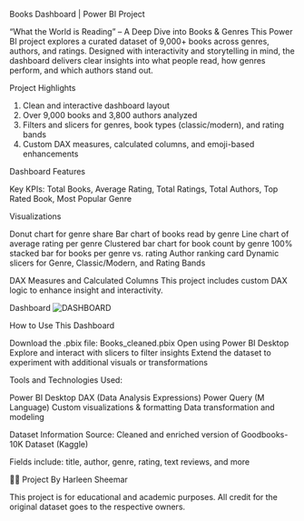 Books Dashboard | Power BI Project

“What the World is Reading” – A Deep Dive into Books & Genres
This Power BI project explores a curated dataset of 9,000+ books across genres, authors, and ratings. Designed with interactivity and storytelling in mind, the dashboard delivers clear insights into what people read, how genres perform, and which authors stand out.

Project Highlights

1. Clean and interactive dashboard layout
2. Over 9,000 books and 3,800 authors analyzed
3. Filters and slicers for genres, book types (classic/modern), and rating bands
4. Custom DAX measures, calculated columns, and emoji-based enhancements

Dashboard Features

Key KPIs: 
Total Books, Average Rating, Total Ratings, Total Authors, Top Rated Book, Most Popular Genre

Visualizations

Donut chart for genre share
Bar chart of books read by genre
Line chart of average rating per genre
Clustered bar chart for book count by genre
100% stacked bar for books per genre vs. rating
Author ranking card
Dynamic slicers for Genre, Classic/Modern, and Rating Bands

 DAX Measures and Calculated Columns
This project includes custom DAX logic to enhance insight and interactivity.

Dashboard 
![DASHBOARD](https://github.com/user-attachments/assets/ddfaa85a-e93f-4486-be5b-9d53d7db171a)


How to Use This Dashboard

Download the .pbix file: Books_cleaned.pbix
Open using Power BI Desktop
Explore and interact with slicers to filter insights
Extend the dataset to experiment with additional visuals or transformations

Tools and Technologies Used:

Power BI Desktop
DAX (Data Analysis Expressions)
Power Query (M Language)
Custom visualizations & formatting
Data transformation and modeling

Dataset Information
Source: Cleaned and enriched version of Goodbooks-10K Dataset (Kaggle)

Fields include: title, author, genre, rating, text reviews, and more

👩‍💻 Project By
Harleen Sheemar

This project is for educational and academic purposes.
All credit for the original dataset goes to the respective owners. 
